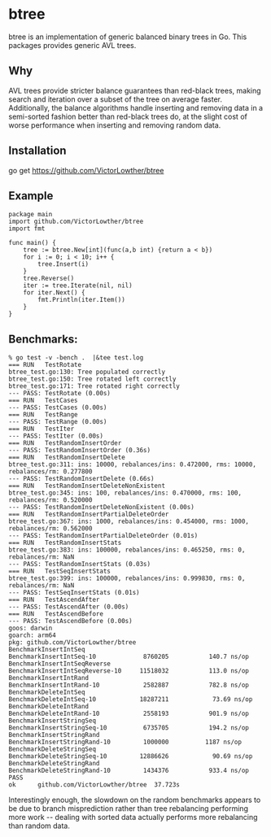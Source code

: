 # btree

btree is an implementation of generic balanced binary trees in Go. 
This packages provides generic AVL trees. 

## Why

AVL trees provide stricter balance guarantees than red-black trees, making search and iteration over
a subset of the tree on average faster.  Additionally, the balance algorithms handle inserting
and removing data in a semi-sorted fashion better than red-black trees do, at the slight cost of worse performance
when inserting and removing random data.

## Installation

go get https://github.com/VictorLowther/btree

## Example

    package main
    import github.com/VictorLowther/btree
    import fmt

    func main() {
        tree := btree.New[int](func(a,b int) {return a < b})
        for i := 0; i < 10; i++ {
            tree.Insert(i)
        }
        tree.Reverse()
        iter := tree.Iterate(nil, nil)
        for iter.Next() {
            fmt.Println(iter.Item())
        }
    }

## Benchmarks:

    % go test -v -bench .  |&tee test.log
    === RUN   TestRotate
    btree_test.go:130: Tree populated correctly
    btree_test.go:150: Tree rotated left correctly
    btree_test.go:171: Tree rotated right correctly
    --- PASS: TestRotate (0.00s)
    === RUN   TestCases
    --- PASS: TestCases (0.00s)
    === RUN   TestRange
    --- PASS: TestRange (0.00s)
    === RUN   TestIter
    --- PASS: TestIter (0.00s)
    === RUN   TestRandomInsertOrder
    --- PASS: TestRandomInsertOrder (0.36s)
    === RUN   TestRandomInsertDelete
    btree_test.go:311: ins: 10000, rebalances/ins: 0.472000, rms: 10000, rebalances/rm: 0.277800
    --- PASS: TestRandomInsertDelete (0.66s)
    === RUN   TestRandomInsertDeleteNonExistent
    btree_test.go:345: ins: 100, rebalances/ins: 0.470000, rms: 100, rebalances/rm: 0.520000
    --- PASS: TestRandomInsertDeleteNonExistent (0.00s)
    === RUN   TestRandomInsertPartialDeleteOrder
    btree_test.go:367: ins: 1000, rebalances/ins: 0.454000, rms: 1000, rebalances/rm: 0.562000
    --- PASS: TestRandomInsertPartialDeleteOrder (0.01s)
    === RUN   TestRandomInsertStats
    btree_test.go:383: ins: 100000, rebalances/ins: 0.465250, rms: 0, rebalances/rm: NaN
    --- PASS: TestRandomInsertStats (0.03s)
    === RUN   TestSeqInsertStats
    btree_test.go:399: ins: 100000, rebalances/ins: 0.999830, rms: 0, rebalances/rm: NaN
    --- PASS: TestSeqInsertStats (0.01s)
    === RUN   TestAscendAfter
    --- PASS: TestAscendAfter (0.00s)
    === RUN   TestAscendBefore
    --- PASS: TestAscendBefore (0.00s)
    goos: darwin
    goarch: arm64
    pkg: github.com/VictorLowther/btree
    BenchmarkInsertIntSeq
    BenchmarkInsertIntSeq-10           	 8760205	       140.7 ns/op
    BenchmarkInsertIntSeqReverse
    BenchmarkInsertIntSeqReverse-10    	11518032	       113.0 ns/op
    BenchmarkInsertIntRand
    BenchmarkInsertIntRand-10          	 2582887	       782.8 ns/op
    BenchmarkDeleteIntSeq
    BenchmarkDeleteIntSeq-10           	18287211	        73.69 ns/op
    BenchmarkDeleteIntRand
    BenchmarkDeleteIntRand-10          	 2558193	       901.9 ns/op
    BenchmarkInsertStringSeq
    BenchmarkInsertStringSeq-10        	 6735705	       194.2 ns/op
    BenchmarkInsertStringRand
    BenchmarkInsertStringRand-10       	 1000000	      1187 ns/op
    BenchmarkDeleteStringSeq
    BenchmarkDeleteStringSeq-10        	12886626	        90.69 ns/op
    BenchmarkDeleteStringRand
    BenchmarkDeleteStringRand-10       	 1434376	       933.4 ns/op
    PASS
    ok  	github.com/VictorLowther/btree	37.723s

Interestingly enough, the slowdown on the random benchmarks appears to be due to
branch misprediction rather than tree rebalancing performing more work -- dealing
with sorted data actually performs more rebalancing than random data.
